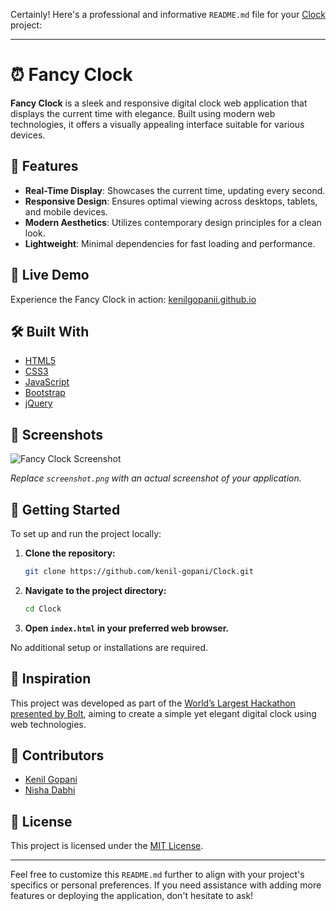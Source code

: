 Certainly! Here's a professional and informative `README.md` file for your [Clock](https://github.com/kenil-gopani/Clock) project:

---

# ⏰ Fancy Clock

**Fancy Clock** is a sleek and responsive digital clock web application that displays the current time with elegance. Built using modern web technologies, it offers a visually appealing interface suitable for various devices.

## 🌟 Features

* **Real-Time Display**: Showcases the current time, updating every second.
* **Responsive Design**: Ensures optimal viewing across desktops, tablets, and mobile devices.
* **Modern Aesthetics**: Utilizes contemporary design principles for a clean look.
* **Lightweight**: Minimal dependencies for fast loading and performance.

## 🚀 Live Demo

Experience the Fancy Clock in action: [kenilgopanii.github.io](https://kenilgopanii.github.io)

## 🛠️ Built With

* [HTML5](https://developer.mozilla.org/en-US/docs/Web/Guide/HTML/HTML5)
* [CSS3](https://developer.mozilla.org/en-US/docs/Web/CSS)
* [JavaScript](https://developer.mozilla.org/en-US/docs/Web/JavaScript)
* [Bootstrap](https://getbootstrap.com/)
* [jQuery](https://jquery.com/)

## 📸 Screenshots

![Fancy Clock Screenshot](https://i.ibb.co/W4X5K73r/Capture1.png)

*Replace `screenshot.png` with an actual screenshot of your application.*

## 📂 Getting Started

To set up and run the project locally:

1. **Clone the repository:**

   ```bash
   git clone https://github.com/kenil-gopani/Clock.git
   ```
2. **Navigate to the project directory:**

   ```bash
   cd Clock
   ```
3. **Open `index.html` in your preferred web browser.**

No additional setup or installations are required.

## 🧠 Inspiration

This project was developed as part of the [World’s Largest Hackathon presented by Bolt](https://devpost.com/software/fancy-clock), aiming to create a simple yet elegant digital clock using web technologies.

## 👥 Contributors

* [Kenil Gopani](https://github.com/kenil-gopani)
* [Nisha Dabhi](https://github.com/nisha-dabhi)

## 📄 License

This project is licensed under the [MIT License](LICENSE).

---

Feel free to customize this `README.md` further to align with your project's specifics or personal preferences. If you need assistance with adding more features or deploying the application, don't hesitate to ask!
